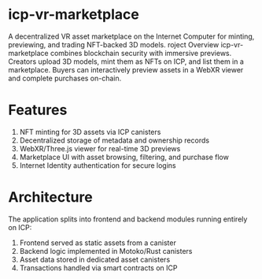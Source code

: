 # icp-vr-marketplace
A decentralized VR asset marketplace on the Internet Computer for minting, previewing, and trading NFT-backed 3D models.
roject Overview
icp-vr-marketplace combines blockchain security with immersive previews. Creators upload 3D models, mint them as NFTs on ICP, and list them in a marketplace. Buyers can interactively preview assets in a WebXR viewer and complete purchases on-chain.

# Features
1. NFT minting for 3D assets via ICP canisters
2. Decentralized storage of metadata and ownership records
3. WebXR/Three.js viewer for real-time 3D previews
4. Marketplace UI with asset browsing, filtering, and purchase flow
5. Internet Identity authentication for secure logins


# Architecture
The application splits into frontend and backend modules running entirely on ICP:
1. Frontend served as static assets from a canister
2. Backend logic implemented in Motoko/Rust canisters
3. Asset data stored in dedicated asset canisters
4. Transactions handled via smart contracts on ICP
